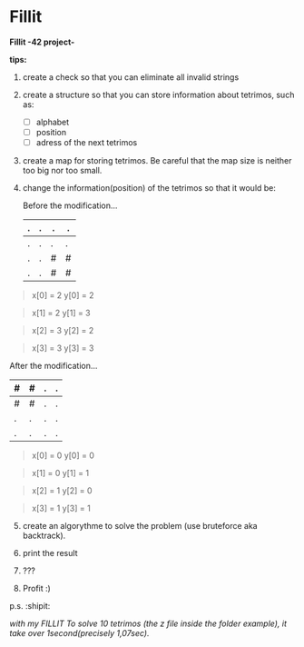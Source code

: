 # Fillit
**Fillit -42 project-**

<strong>tips:</strong>

1. create a check so that you can eliminate all invalid strings
2. create a structure so that you can store information about tetrimos, such as:
    - [ ] alphabet
    - [ ] position
    - [ ] adress of the next tetrimos
3. create a map for storing tetrimos. 
    Be careful that the map size is neither too big nor too small.
4. change the information(position) of the tetrimos so that it would be:

    Before the modification...
    
   | . | . | . | . |
   |---|---|---|---|
   | . | . | . | . |
   | . | . | # | # |
   | . | . | # | # |
   
 >x[0] = 2
 >y[0] = 2
 
 >x[1] = 2
 >y[1] = 3

 >x[2] = 3
 >y[2] = 2
 
 >x[3] = 3
 >y[3] = 3
 
  After the modification...
 
   | # | # | . | . |
   |---|---|---|---|
   | # | # | . | . |
   | . | . | . | . |
   | . | . | . | . |
   
 >x[0] = 0
 >y[0] = 0
 
 >x[1] = 0
 >y[1] = 1

 >x[2] = 1
 >y[2] = 0
 
 >x[3] = 1
 >y[3] = 1 
 
5. create an algorythme to solve the problem (use bruteforce aka backtrack).
 
6. print the result

7. ???

8. Profit :)


p.s. :shipit:

*with my FILLIT
To solve 10 tetrimos (the z file inside the folder example),
it take over 1second(precisely 1,07sec).*

